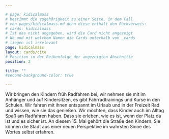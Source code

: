 ```yaml
---

# page: kidicalmass
# bestimmt die zugehörigkeit zu einer Seite, in dem Fall
# von pages/kidicalmass.md denn diese enthält den Rückverweis:
# cards: kidicalmass
# Ist das nicht angegeben, wird die Card nicht angezeigt
# Wo und mit welchem Namen die Cards unterhalb von _cards
# liegen ist irrelevant
page: kidicalmass
layout: cards/cite
# Position in der Reihenfolge der angezeigten Abschnitte
position: 2

title: ""
#second-background-color: true

---
```

Wir bringen den Kindern früh Radfahren bei, wir nehmen sie mit im Anhänger und auf Kindersitzen, es gibt Fahrradtrainings und Kurse in den Schulen. Wir fahren mit ihnen entspannt im Urlaub und in der Freizeit Rad und wissen, wie sie das genießen. Wir möchten, dass Kinder auch im Alltag Spaß am Radfahren haben. Dass sie erleben, wie es ist, wenn der Platz da ist und es sicher ist. An diesem 15. Mai gehört die Straße den Kindern. Sie können die Stadt aus einer neuen Perspektive im wahrsten Sinne des Wortes selbst erfahren.
